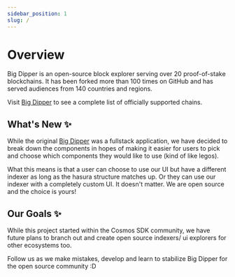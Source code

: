 ```yaml
---
sidebar_position: 1
slug: /
---
```

# Overview

Big Dipper is an open-source block explorer serving over 20 proof-of-stake blockchains. It has been forked more than 100 times on GitHub and has served audiences from 140 countries and regions.


Visit [Big Dipper](https://bigdipper.live/) to see a complete list of officially supported chains.

## What's New ✨
While the original [Big Dipper](https://github.com/forbole/big-dipper) was a fullstack application, we have decided to break down the components in hopes of making it easier for users to pick and choose which components they would like to use (kind of like legos).

What this means is that a user can choose to use our UI but have a different indexer as long as the hasura structure matches up. Or they can use our indexer with a completely custom UI. It doesn't matter. We are open source and the choice is yours!

## Our Goals ✨
While this project started within the Cosmos SDK community, we have future plans to branch out and create open source indexers/ ui explorers for other ecosystems too.

Follow us as we make mistakes, develop and learn to stabilize Big Dipper for the open source community :D
